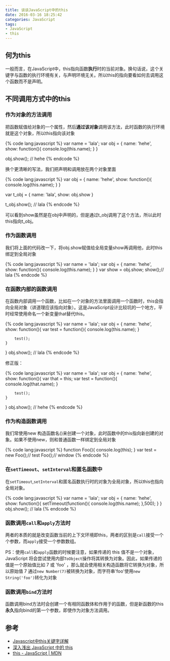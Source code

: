 ```yaml
---
title: 谈谈JavaScript中的this
date: 2016-03-16 18:25:42
categories: JavaScript
tags:
- JavaScript
- this
---
```


## 何为this

一般而言，在JavaScript中，this指向函数**执行**时的当前对象。换句话说，这个关键字与函数的执行环境有关，与声明环境无关。所以this的指向要看如何去调用这个函数而不是声明。

## 不同调用方式中的this

### 作为对象的方法调用

把函数赋值给对象的一个属性，然后**通过该对象**调用该方法，此时函数的执行环境就是这个对象，所以this指向该对象

<!-- More -->

{% code lang:javascript %}
var name = 'lala';
var obj = {
    name: 'hehe',
    show: function(){
        console.log(this.name);
    }
}

obj.show(); // hehe
{% endcode %}

换个更清晰的写法，我们把声明和调用放在两个对象里面

{% code lang:javascript %}
var obj = {
    name: 'hehe',
    show: function(){
        console.log(this.name);
    }
}

var t_obj = {
    name: 'lala',
    show: obj.show
}

t_obj.show(); // lala
{% endcode %}

可以看到show虽然是在obj中声明的，但是通过t_obj调用了这个方法，所以此时this指向t_obj。


### 作为函数调用

我们将上面的代码改一下，将obj.show赋值给全局变量show再调用他，此时this绑定到全局对象

{% code lang:javascript %}
var name = 'lala';
var obj = {
    name: 'hehe',
    show: function(){
        console.log(this.name);
    }
}
var show = obj.show;
show();// lala
{% endcode %}

### 在函数内部的函数调用

在函数内部调用一个函数，比如在一个对象的方法里面调用一个函数时，this会指向全局对象（讲道理应该指向对象）。这是JavaScript设计比较坑的一个地方，平时经常使用命名一个新变量that替代this。

{% code lang:javascript %}
var name = 'lala';
var obj = {
    name: 'hehe',
    show: function(){
        var test = function(){
            console.log(this.name);
        }

        test();
    }
}
obj.show(); // lala
{% endcode %}

修正版：

{% code lang:javascript %}
var name = 'lala';
var obj = {
    name: 'hehe',
    show: function(){
        var that = this;
        var test = function(){
            console.log(that.name);
        }

        test();
    }
}
obj.show(); // hehe
{% endcode %}

### 作为构造函数调用

我们常使用new 构造函数名()来创建一个对象，此时函数中的this指向新创建的对象。如果不使用new，则和普通函数一样绑定到全局对象

{% code lang:javascript %}
function Foo(){
    console.log(this);
}
var test = new Foo();// test
Foo();// window
{% endcode %}

### 在`setTimeout`、`setInterval`和匿名函数中

在`setTimeout`,`setInterval`和匿名函数执行时的对象为全局对象，所以this也指向全局对象。

{% code lang:javascript %}
var name = 'lala';
var obj = {
    name: 'hehe',
    show: function(){
        setTimeout(function(){
            console.log(this.name);
        },500);
    }
}
obj.show(); // lala
{% endcode %}

### 函数调用`call`和`apply`方法时

两者的本质的就是改变函数当前的上下文环境即this，两者的区别是`call`接受一个个参数，而`apply`接受一个参数数组。

PS：使用`call`和`apply`函数的时候要注意，如果传递的 this 值不是一个对象，JavaScript 将会尝试使用内部`ToObject`操作将其转换为对象。因此，如果传递的值是一个原始值比如 7 或 'foo' ，那么就会使用相关构造函数将它转换为对象，所以原始值 7 通过`new Number(7)`被转换为对象，而字符串'foo'使用`new String('foo')`转化为对象

### 函数调用`bind`方法时

函数调用bind方法时会创建一个有相同函数体和作用于的函数，但是新函数的this**永久**指向bind的第一个参数，即使作为对象方法调用。

## 参考

* [Javascript中this关键字详解](http://www.cnblogs.com/justany/archive/2012/11/01/the_keyword_this_in_javascript.html)
* [深入浅出 JavaScript 中的 this](http://www.ibm.com/developerworks/cn/web/1207_wangqf_jsthis/index.html#ibm-pcon)
* [this - JavaScript | MDN](https://developer.mozilla.org/zh-CN/docs/Web/JavaScript/Reference/Operators/this)
